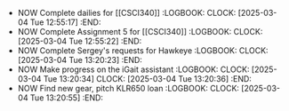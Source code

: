 - NOW Complete dailies for [[CSCI340]]
  :LOGBOOK:
  CLOCK: [2025-03-04 Tue 12:55:17]
  :END:
- NOW Complete Assignment 5 for [[CSCI340]]
  :LOGBOOK:
  CLOCK: [2025-03-04 Tue 12:55:22]
  :END:
- NOW Complete Sergey's requests for Hawkeye
  :LOGBOOK:
  CLOCK: [2025-03-04 Tue 13:20:23]
  :END:
- NOW Make progress on the iGait assistant
  :LOGBOOK:
  CLOCK: [2025-03-04 Tue 13:20:34]
  CLOCK: [2025-03-04 Tue 13:20:36]
  :END:
- NOW Find new gear, pitch KLR650 loan
  :LOGBOOK:
  CLOCK: [2025-03-04 Tue 13:20:55]
  :END: